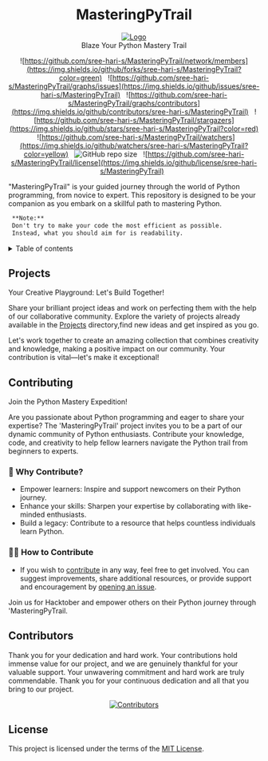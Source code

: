 <h1 align="center"> MasteringPyTrail </h1>
<p align="center">
    <a href="https://github.com/SVijayB/PyHub"><img src="assets/pyLogo.png" alt="Logo" border="0"></a>
    <br>Blaze Your Python Mastery Trail
</p>

<div align="center">

![https://github.com/sree-hari-s/MasteringPyTrail/network/members](https://img.shields.io/github/forks/sree-hari-s/MasteringPyTrail?color=green) &nbsp;
![https://github.com/sree-hari-s/MasteringPyTrail/graphs/issues](https://img.shields.io/github/issues/sree-hari-s/MasteringPyTrail)  &nbsp;
![https://github.com/sree-hari-s/MasteringPyTrail/graphs/contributors](https://img.shields.io/github/contributors/sree-hari-s/MasteringPyTrail) &nbsp;
![https://github.com/sree-hari-s/MasteringPyTrail/stargazers](https://img.shields.io/github/stars/sree-hari-s/MasteringPyTrail?color=red) &nbsp;
![https://github.com/sree-hari-s/MasteringPyTrail/watchers](https://img.shields.io/github/watchers/sree-hari-s/MasteringPyTrail?color=yellow) &nbsp;
![GitHub repo size](https://img.shields.io/github/repo-size/sree-hari-s/MasteringPyTrail) &nbsp;
![https://github.com/sree-hari-s/MasteringPyTrail/license](https://img.shields.io/github/license/sree-hari-s/MasteringPyTrail) &nbsp;

</div>

"MasteringPyTrail" is your guided journey through the world of Python programming, from novice to expert. This repository is designed to be your companion as you embark on a skillful path to mastering Python.

```markdown
 **Note:**
 Don't try to make your code the most efficient as possible.
 Instead, what you should aim for is readability.
```

<details>
<summary>Table of contents</summary>

## Table of Contents

- [100 Days of Code]()
- [Free Study Material]()
- [Projects]()
  - [Django Projects]()
  - [Flask Projects]()
  - [Pygame Projects]()
  - [Tkinter Projects]()
  - [Turtle Projects]()
- [Extras]()
  - [Hackerank-Problem Solving]()
- [CONTRIBUTING]()
- [License]()
  
</details>

## Projects

Your Creative Playground: Let's Build Together!

Share your brilliant project ideas and work on perfecting them with the help of our collaborative community. Explore the variety of projects already available in the [Projects](Projects/README.md) directory,find new ideas and get inspired as you go.

Let's work together to create an amazing collection that combines creativity and knowledge, making a positive impact on our community. Your contribution is vital—let's make it exceptional!

## Contributing

Join the Python Mastery Expedition!

Are you passionate about Python programming and eager to share your expertise? The 'MasteringPyTrail' project invites you to be a part of our dynamic community of Python enthusiasts. Contribute your knowledge, code, and creativity to help fellow learners navigate the Python trail from beginners to experts.

### 🌟 Why Contribute?

- Empower learners: Inspire and support newcomers on their Python journey.
- Enhance your skills: Sharpen your expertise by collaborating with like-minded enthusiasts.
- Build a legacy: Contribute to a resource that helps countless individuals learn Python.

### 👨‍💻 How to Contribute

- If you wish to [contribute](CONTRIBUTING.md) in any way, feel free to get involved. You can suggest improvements, share additional resources, or provide support and encouragement by [opening an issue](https://github.com/sree-hari-s/MasteringPyTrail/issues).

Join us for Hacktober and empower others on their Python journey through 'MasteringPyTrail.

## Contributors

Thank you for your dedication and hard work. Your contributions hold immense value for our project, and we are genuinely thankful for your valuable support. Your unwavering commitment and hard work are truly commendable. Thank you for your continuous dedication and all that you bring to our project.

<p align="center">
  <a href="https://github.com/sree-hari-s/MasteringPyTrail/graphs/contributors">
    <img src="https://contrib.rocks/image?repo=sree-hari-s/MasteringPyTrail" alt="Contributors" />
  </a>
</p>

## License

This project is licensed under the terms of the [MIT License](LICENSE).
